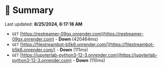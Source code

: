 # 📖 Summary
Last updated: **8/25/2024, 6:17:18 AM**

- `GET` [https://restreamer-09gx.onrender.com](https://restreamer-09gx.onrender.com) - **Down** (420464ms)
- `GET` [https://filestreambot-b5k6.onrender.com/](https://filestreambot-b5k6.onrender.com/) - **Down** (111ms)
- `GET` [https://jupyterlab-python3-12-3.onrender.com](https://jupyterlab-python3-12-3.onrender.com) - **Down** (110ms)
